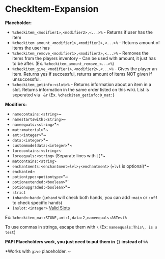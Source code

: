 # CheckItem-Expansion

**Placeholder:**
- `%checkitem_<modifier1>,<modifier2>,<...>%` - Returns if user has the item
- `%checkitem_amount_<modifier1>,<modifier2>,<...>%` - Returns amount of items the user has
- `%checkitem_remove_<modifier1>,<modifier2>,<...>%` - Removes the items from the players inventory - Can be used with amount, it just has to be after. (Ex. `%checkitem_amount_remove_<...>%`)
- `%checkitem_give_<modifier1>,<modifier2>,<...>%` - Gives the player an item. Returns yes if successful, returns amount of items NOT given if unsuccessful.
- `%checkitem_getinfo:<slot>%` - Returns information about an item in a slot. Returns information in the same order listed on this wiki. List is seperated via ` &r` (Ex. `%checkitem_getinfo:0_mat:`)

**Modifiers:**
- `namecontains:<string>`~
- `namestartswith:<string>`~
- `nameequals:<string>`*~
- `mat:<material>`*~
- `amt:<integer>`*~
- `data:<integer>`*~
- `custommodeldata:<integer>`*~
- `lorecontains:<string>`~
- `loreequals:<string>` (Separate lines with `|`)*~
- `matcontains:<string>`
- `enchantments:<enchantment=lvl>;<enchantment>` (`=lvl` is optional)*~
- `enchanted`~
- `potiontype:<potiontype>`*~
- `potionextended:<boolean>`*`
- `potionupgraded:<boolean>`*~
- `strict`
- `inhand<:hand>` (`inhand` will check both hands, you can add `:main` or `:off` to check specific hands)
- `inslot:<integer>` [Valid Slots](https://proxy.spigotmc.org/d3e11b631e22f45fc07c3fcd1c7000b2245fed78?url=http%3A%2F%2Fi.imgur.com%2F3YCrfC8.png)

Ex: `%checkitem_mat:STONE,amt:1,data:2,nameequals:&6Test%`

To use commas in strings, escape them with `\` (Ex: `nameequals:This\, is a test`)

**PAPI Placeholders work, you just need to put them in `{}` instead of `%%`**

*Works with `give` placeholder.
~